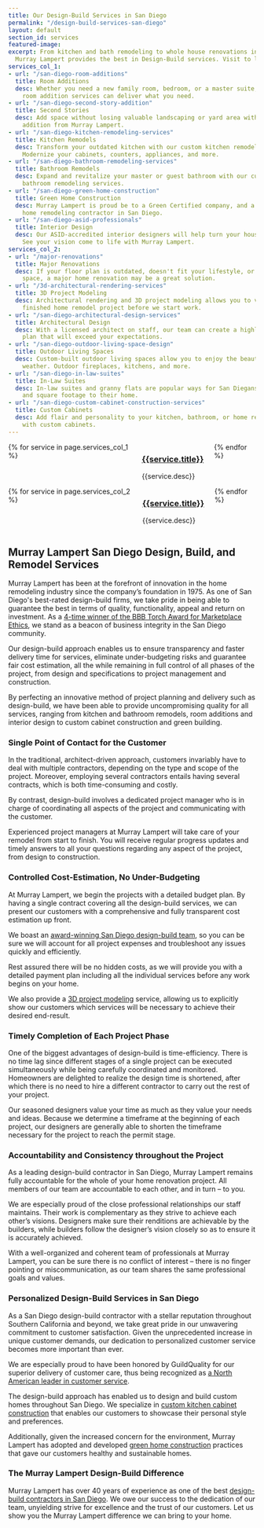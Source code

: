 ```yaml
---
title: Our Design-Build Services in San Diego
permalink: "/design-build-services-san-diego"
layout: default
section_id: services
featured-image: 
excerpt: From kitchen and bath remodeling to whole house renovations in San Diego,
  Murray Lampert provides the best in Design-Build services. Visit to learn more.
services_col_1:
- url: "/san-diego-room-additions"
  title: Room Additions
  desc: Whether you need a new family room, bedroom, or a master suite, our San Diego
    room addition services can deliver what you need.
- url: "/san-diego-second-story-addition"
  title: Second Stories
  desc: Add space without losing valuable landscaping or yard area with a second story
    addition from Murray Lampert.
- url: "/san-diego-kitchen-remodeling-services"
  title: Kitchen Remodels
  desc: Transform your outdated kitchen with our custom kitchen remodeling service.
    Modernize your cabinets, counters, appliances, and more.
- url: "/san-diego-bathroom-remodeling-services"
  title: Bathroom Remodels
  desc: Expand and revitalize your master or guest bathroom with our custom San Diego
    bathroom remodeling services.
- url: "/san-diego-green-home-construction"
  title: Green Home Construction
  desc: Murray Lampert is proud be to a Green Certified company, and a leading eco-friendly
    home remodeling contractor in San Diego.
- url: "/san-diego-asid-professionals"
  title: Interior Design
  desc: Our ASID-accredited interior designers will help turn your house into a home.
    See your vision come to life with Murray Lampert.
services_col_2:
- url: "/major-renovations"
  title: Major Renovations
  desc: If your floor plan is outdated, doesn't fit your lifestyle, or provide enough
    space, a major home renovation may be a great solution.
- url: "/3d-architectural-rendering-services"
  title: 3D Project Modeling
  desc: Architectural rendering and 3D project modeling allows you to visualize your
    finished home remodel project before we start work.
- url: "/san-diego-architectural-design-services"
  title: Architectural Design
  desc: With a licensed architect on staff, our team can create a highly detailed
    plan that will exceed your expectations.
- url: "/san-diego-outdoor-living-space-design"
  title: Outdoor Living Spaces
  desc: Custom-built outdoor living spaces allow you to enjoy the beautiful San Diego
    weather. Outdoor fireplaces, kitchens, and more.
- url: "/san-diego-in-law-suites"
  title: In-Law Suites
  desc: In-law suites and granny flats are popular ways for San Diegans to add value
    and square footage to their home.
- url: "/san-diego-custom-cabinet-construction-services"
  title: Custom Cabinets
  desc: Add flair and personality to your kitchen, bathroom, or home remodeling project
    with custom cabinets.
---
```


  <div class='medium-6 columns'>
    {% for service in page.services_col_1 %}
      <div class='fadein mod modIconText' data-delay='{{ 300 | times:forloop.index0 }}'>
        <div class='icon-text-simple'>
          <h3><a href='{{site.url}}{{service.url}}'>{{service.title}}</a></h3>
          <p>{{service.desc}}</p>
        </div>
        <div class='two spacing'></div>
      </div>
    {% endfor %}
  </div>
  <div class='medium-6 columns'>
    {% for service in page.services_col_2 %}
      <div class='fadein mod modIconText' data-delay='{{ 300 | times:forloop.index0 }}'>
        <div class='icon-text-simple'>
          <h3><a href='{{site.url}}{{service.url}}'>{{service.title}}</a></h3>
          <p>{{service.desc}}</p>
        </div>
        <div class='two spacing'></div>
      </div>
    {% endfor %}
  </div>

## Murray Lampert San Diego Design, Build, and Remodel Services

Murray Lampert has been at the forefront of innovation in the home remodeling industry since the company’s foundation in 1975. As one of San Diego's best-rated design-build firms, we take pride in being able to guarantee the best in terms of quality, functionality, appeal and return on investment. As a [4-time winner of the BBB Torch Award for Marketplace Ethics](/another-better-business-bureau-torch-award), we stand as a beacon of business integrity in the San Diego community.

Our design-build approach enables us to ensure transparency and faster delivery time for services, eliminate under-budgeting risks and guarantee fair cost estimation, all the while remaining in full control of all phases of the project, from design and specifications to project management and construction.

By perfecting an innovative method of project planning and delivery such as design-build, we have been able to provide uncompromising quality for all services, ranging from kitchen and bathroom remodels, room additions and interior design to custom cabinet construction and green building.

### Single Point of Contact for the Customer

In the traditional, architect-driven approach, customers invariably have to deal with multiple contractors, depending on the type and scope of the project. Moreover, employing several contractors entails having several contracts, which is both time-consuming and costly.

By contrast, design-build involves a dedicated project manager who is in charge of coordinating all aspects of the project and communicating with the customer.

Experienced project managers at Murray Lampert will take care of your remodel from start to finish. You will receive regular progress updates and timely answers to all your questions regarding any aspect of the project, from design to construction.

### Controlled Cost-Estimation, No Under-Budgeting
At Murray Lampert, we begin the projects with a detailed budget plan. By having a single contract covering all the design-build services, we can present our customers with a comprehensive and fully transparent cost estimation up front.

We boast an [award-winning San Diego design-build team](/team-members), so you can be sure we will account for all project expenses and troubleshoot any issues quickly and efficiently.

Rest assured there will be no hidden costs, as we will provide you with a detailed payment plan including all the individual services before any work begins on your home.

We also provide a [3D project modeling](3d-architectural-rendering-services) service, allowing us to explicitly show our customers which services will be necessary to achieve their desired end-result.

### Timely Completion of Each Project Phase

One of the biggest advantages of design-build is time-efficiency. There is no time lag since different stages of a single project can be executed simultaneously while being carefully coordinated and monitored. Homeowners are delighted to realize the design time is shortened, after which there is no need to hire a different contractor to carry out the rest of your project.

Our seasoned designers value your time as much as they value your needs and ideas. Because we determine a timeframe at the beginning of each project, our designers are generally able to shorten the timeframe necessary for the project to reach the permit stage.

### Accountability and Consistency throughout the Project

As a leading design-build contractor in San Diego, Murray Lampert remains fully accountable for the whole of your home renovation project. All members of our team are accountable to each other, and in turn – to you.

We are especially proud of the close professional relationships our staff maintains. Their work is complementary as they strive to achieve each other’s visions. Designers make sure their renditions are achievable by the builders, while builders follow the designer’s vision closely so as to ensure it is accurately achieved.

With a well-organized and coherent team of professionals at Murray Lampert, you can be sure there is no conflict of interest – there is no finger pointing or miscommunication, as our team shares the same professional goals and values.

### Personalized Design-Build Services in San Diego

As a San Diego design-build contractor with a stellar reputation throughout Southern California and beyond, we take great pride in our unwavering commitment to customer satisfaction. Given the unprecedented increase in unique customer demands, our dedication to personalized customer service becomes more important than ever.

We are especially proud to have been honored by GuildQuality for our superior delivery of customer care, thus being recognized as [a North American leader in customer service](/murray-lampert-recognized-among-north-americas-best).

The design-build approach has enabled us to design and build custom homes throughout San Diego. We specialize in [custom kitchen cabinet construction](/san-diego-custom-cabinet-construction-services) that enables our customers to showcase their personal style and preferences.

Additionally, given the increased concern for the environment, Murray Lampert has adopted and developed [green home construction](san-diego-green-home-construction) practices that gave our customers healthy and sustainable homes.

### The Murray Lampert Design-Build Difference

Murray Lampert has over 40 years of experience as one of the best [design-build contractors in San Diego](/). We owe our success to the dedication of our team, unyielding strive for excellence and the trust of our customers. Let us show you the Murray Lampert difference we can bring to your home.
